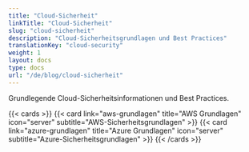 ```yaml
---
title: "Cloud-Sicherheit"
linkTitle: "Cloud-Sicherheit"
slug: "cloud-sicherheit"
description: "Cloud-Sicherheitsgrundlagen und Best Practices"
translationKey: "cloud-security"
weight: 1
layout: docs
type: docs
url: "/de/blog/cloud-sicherheit"
---
```



Grundlegende Cloud-Sicherheitsinformationen und Best Practices.

{{< cards >}}
  {{< card link="aws-grundlagen" title="AWS Grundlagen" icon="server" subtitle="AWS-Sicherheitsgrundlagen" >}}
  {{< card link="azure-grundlagen" title="Azure Grundlagen" icon="server" subtitle="Azure-Sicherheitsgrundlagen" >}}
{{< /cards >}} 